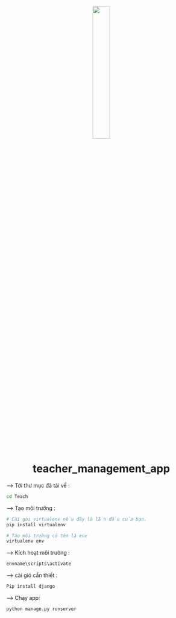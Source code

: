 
<div align="center">
<img width="30%" src="https://cdn.thuvienphapluat.vn/uploads/tintuc/ẢNH%20TIN%20TUC/dao-tao-giao-vien.jpg">

# teacher_management_app
</div>

--> Tới thư mục đã tải về : 
```bash
cd Teach

```

--> Tạo môi trường :
```bash
# Cài gói virtualenv nếu đây là lần đầu của bạn.
pip install virtualenv

# Tạo môi trường có tên là env
virtualenv env

```

--> Kích hoạt môi trường :
```bash
envname\scripts\activate


```
--> cài gió cần thiết :
```bash
Pip install django 

```

--> Chạy app:
```bash
python manage.py runserver

```
